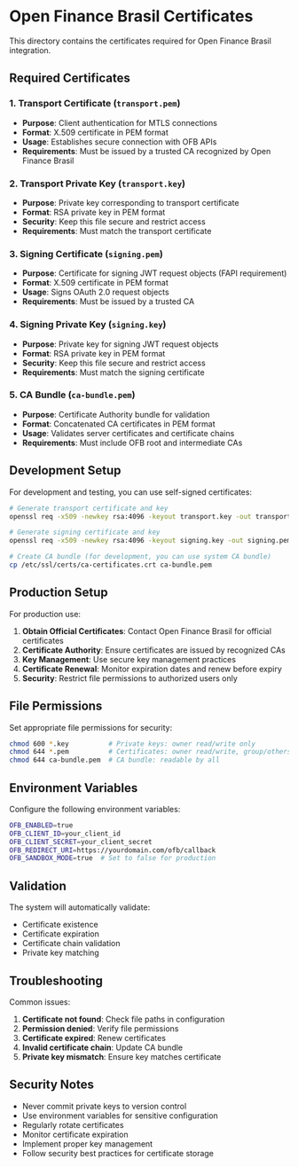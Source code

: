 # Open Finance Brasil Certificates

This directory contains the certificates required for Open Finance Brasil integration.

## Required Certificates

### 1. Transport Certificate (`transport.pem`)
- **Purpose**: Client authentication for MTLS connections
- **Format**: X.509 certificate in PEM format
- **Usage**: Establishes secure connection with OFB APIs
- **Requirements**: Must be issued by a trusted CA recognized by Open Finance Brasil

### 2. Transport Private Key (`transport.key`)
- **Purpose**: Private key corresponding to transport certificate
- **Format**: RSA private key in PEM format
- **Security**: Keep this file secure and restrict access
- **Requirements**: Must match the transport certificate

### 3. Signing Certificate (`signing.pem`)
- **Purpose**: Certificate for signing JWT request objects (FAPI requirement)
- **Format**: X.509 certificate in PEM format
- **Usage**: Signs OAuth 2.0 request objects
- **Requirements**: Must be issued by a trusted CA

### 4. Signing Private Key (`signing.key`)
- **Purpose**: Private key for signing JWT request objects
- **Format**: RSA private key in PEM format
- **Security**: Keep this file secure and restrict access
- **Requirements**: Must match the signing certificate

### 5. CA Bundle (`ca-bundle.pem`)
- **Purpose**: Certificate Authority bundle for validation
- **Format**: Concatenated CA certificates in PEM format
- **Usage**: Validates server certificates and certificate chains
- **Requirements**: Must include OFB root and intermediate CAs

## Development Setup

For development and testing, you can use self-signed certificates:

```bash
# Generate transport certificate and key
openssl req -x509 -newkey rsa:4096 -keyout transport.key -out transport.pem -days 365 -nodes

# Generate signing certificate and key
openssl req -x509 -newkey rsa:4096 -keyout signing.key -out signing.pem -days 365 -nodes

# Create CA bundle (for development, you can use system CA bundle)
cp /etc/ssl/certs/ca-certificates.crt ca-bundle.pem
```

## Production Setup

For production use:

1. **Obtain Official Certificates**: Contact Open Finance Brasil for official certificates
2. **Certificate Authority**: Ensure certificates are issued by recognized CAs
3. **Key Management**: Use secure key management practices
4. **Certificate Renewal**: Monitor expiration dates and renew before expiry
5. **Security**: Restrict file permissions to authorized users only

## File Permissions

Set appropriate file permissions for security:

```bash
chmod 600 *.key          # Private keys: owner read/write only
chmod 644 *.pem          # Certificates: owner read/write, group/others read
chmod 644 ca-bundle.pem  # CA bundle: readable by all
```

## Environment Variables

Configure the following environment variables:

```bash
OFB_ENABLED=true
OFB_CLIENT_ID=your_client_id
OFB_CLIENT_SECRET=your_client_secret
OFB_REDIRECT_URI=https://yourdomain.com/ofb/callback
OFB_SANDBOX_MODE=true  # Set to false for production
```

## Validation

The system will automatically validate:
- Certificate existence
- Certificate expiration
- Certificate chain validation
- Private key matching

## Troubleshooting

Common issues:
1. **Certificate not found**: Check file paths in configuration
2. **Permission denied**: Verify file permissions
3. **Certificate expired**: Renew certificates
4. **Invalid certificate chain**: Update CA bundle
5. **Private key mismatch**: Ensure key matches certificate

## Security Notes

- Never commit private keys to version control
- Use environment variables for sensitive configuration
- Regularly rotate certificates
- Monitor certificate expiration
- Implement proper key management
- Follow security best practices for certificate storage
